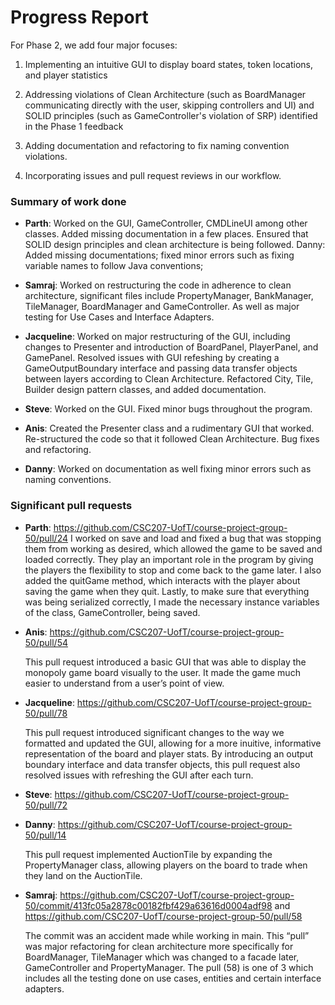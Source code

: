 # Progress Report

For Phase 2, we add four major focuses:

1) Implementing an intuitive GUI to display board states, token locations, and player statistics

2) Addressing violations of Clean Architecture (such as BoardManager communicating directly with the user, skipping controllers and UI) and SOLID principles (such as GameController's violation of SRP) identified in the Phase 1 feedback

3) Adding documentation and refactoring to fix naming convention violations.

4) Incorporating issues and pull request reviews in our workflow.

### Summary of work done

- **Parth**: Worked on the GUI, GameController, CMDLineUI among other classes. Added missing documentation in a few places. Ensured that SOLID design principles and clean architecture is being followed.
Danny: Added missing documentations; fixed minor errors such as fixing variable names to follow Java conventions;

- **Samraj**: Worked on restructuring the code in adherence to clean architecture, significant files include PropertyManager, BankManager, TileManager, BoardManager and GameController. As well as major testing for Use Cases and Interface Adapters.

- **Jacqueline**: Worked on major restructuring of the GUI, including changes to Presenter and introduction of BoardPanel, PlayerPanel, and GamePanel. Resolved issues with GUI refeshing by creating a GameOutputBoundary interface and passing data transfer objects between layers according to Clean Architecture. Refactored City, Tile, Builder design pattern classes, and added documentation.

- **Steve**: Worked on the GUI.  Fixed minor bugs throughout the program.

- **Anis**: Created the Presenter class and a rudimentary GUI that worked. Re-structured the code so that it followed Clean Architecture. Bug fixes and refactoring.

- **Danny**: Worked on documentation as well fixing minor errors such as naming conventions. 

### Significant pull requests
- **Parth**: https://github.com/CSC207-UofT/course-project-group-50/pull/24
    I worked on save and load and fixed a bug that was stopping them from working as desired, which allowed the game to be saved and loaded correctly. They play an important role in the program by giving the players the flexibility to stop and come back to the game later. I also added the quitGame method, which interacts with the player about saving the game when they quit. Lastly, to make sure that everything was being serialized correctly, I made the necessary instance variables of the class, GameController, being saved.

- **Anis**: https://github.com/CSC207-UofT/course-project-group-50/pull/54

    This pull request introduced a basic GUI that was able to display the monopoly game board visually to the user. It made the game much easier to understand from a user’s point of view.

- **Jacqueline**: https://github.com/CSC207-UofT/course-project-group-50/pull/78

    This pull request introduced significant changes to the way we formatted and updated the GUI, allowing for a more inuitive, informative representation of the board and player stats. By introducing an output boundary interface and data transfer objects, this pull request also resolved issues with refreshing the GUI after each turn.

- **Steve**: https://github.com/CSC207-UofT/course-project-group-50/pull/72

- **Danny**: https://github.com/CSC207-UofT/course-project-group-50/pull/14

    This pull request implemented AuctionTile by expanding the PropertyManager class, allowing players on the board to trade when they land on the AuctionTile. 

- **Samraj**: https://github.com/CSC207-UofT/course-project-group-50/commit/413fc05a2878c00182fbf429a63616d0004adf98 and https://github.com/CSC207-UofT/course-project-group-50/pull/58

    The commit was an accident made while working in main. This “pull” was major refactoring for clean architecture more specifically for BoardManager, TileManager which was changed to a facade later, GameController and PropertyManager. The pull (58) is one of 3 which includes all the testing done on use cases, entities and certain interface adapters. 


